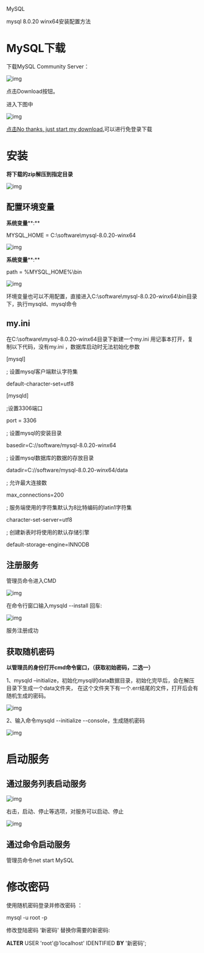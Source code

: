 MySQL

mysql 8.0.20 winx64安装配置方法

# MySQL下载

下载MySQL Community Server：

![img](file:///C:/Users/83864/AppData/Local/Temp/msohtmlclip1/01/clip_image002.jpg)

点击Download按钮。

进入下图中

![img](file:///C:/Users/83864/AppData/Local/Temp/msohtmlclip1/01/clip_image004.jpg)

[点击No thanks, just start my download.](https://dev.mysql.com/get/Downloads/MySQL-8.0/mysql-8.0.20-winx64.zip)可以进行免登录下载

# 安装

**将下载的****zip****解压到指定目录**

![img](file:///C:/Users/83864/AppData/Local/Temp/msohtmlclip1/01/clip_image006.png)

## 配置环境变量

**系统变量****:**

MYSQL_HOME = C:\software\mysql-8.0.20-winx64

![img](file:///C:/Users/83864/AppData/Local/Temp/msohtmlclip1/01/clip_image008.jpg)

**系统变量****:**

path = %MYSQL_HOME%\bin

![img](file:///C:/Users/83864/AppData/Local/Temp/msohtmlclip1/01/clip_image009.png)

环境变量也可以不用配置，直接进入C:\software\mysql-8.0.20-winx64\bin目录下，执行mysqld、mysql命令

## my.ini

在C:\software\mysql-8.0.20-winx64目录下新建一个my.ini 用记事本打开，复制以下代码，没有my.ini ，数据库启动时无法初始化参数

[mysql]

; 设置mysql客户端默认字符集

default-character-set=utf8

[mysqld]

;设置3306端口

port = 3306 

; 设置mysql的安装目录

basedir=C://software/mysql-8.0.20-winx64

; 设置mysql数据库的数据的存放目录

datadir=C://software/mysql-8.0.20-winx64/data

; 允许最大连接数

max_connections=200

; 服务端使用的字符集默认为8比特编码的latin1字符集

character-set-server=utf8

; 创建新表时将使用的默认存储引擎

default-storage-engine=INNODB

## 注册服务

管理员命令进入CMD

![img](file:///C:/Users/83864/AppData/Local/Temp/msohtmlclip1/01/clip_image011.png)

在命令行窗口输入mysqld --install 回车:

![img](file:///C:/Users/83864/AppData/Local/Temp/msohtmlclip1/01/clip_image013.png)

服务注册成功

## 获取随机密码

**以管理员的身份打开****cmd****命令窗口，（获取初始密码，二选一）**

1、mysqld –initialize，初始化mysql的data数据目录，初始化完毕后，会在解压目录下生成一个data文件夹， 在这个文件夹下有一个.err结尾的文件，打开后会有随机生成的密码。

![img](file:///C:/Users/83864/AppData/Local/Temp/msohtmlclip1/01/clip_image015.png)

2、输入命令mysqld --initialize --console，生成随机密码

![img](file:///C:/Users/83864/AppData/Local/Temp/msohtmlclip1/01/clip_image017.png)

# 启动服务

## 通过服务列表启动服务

![img](file:///C:/Users/83864/AppData/Local/Temp/msohtmlclip1/01/clip_image019.png)

右击，启动、停止等选项，对服务可以启动、停止

![img](file:///C:/Users/83864/AppData/Local/Temp/msohtmlclip1/01/clip_image021.png)

## 通过命令启动服务

 

管理员命令net start MySQL

# 修改密码

使用随机密码登录并修改密码 ：

mysql -u root -p

修改登陆密码 ‘新密码' 替换你需要的新密码:

**ALTER** USER 'root'@'localhost' IDENTIFIED **BY** '新密码';
